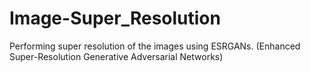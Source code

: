 # Image-Super_Resolution
Performing super resolution of the images using ESRGANs.
(Enhanced Super-Resolution Generative Adversarial Networks)
